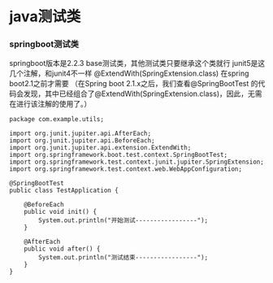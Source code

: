 # java测试类
### springboot测试类
springboot版本是2.2.3
base测试类，其他测试类只要继承这个类就行
junit5是这几个注解，和junit4不一样
@ExtendWith(SpringExtension.class) 在spring boot2.1之前才需要
（在Spring boot 2.1.x之后，我们查看@SpringBootTest 的代码会发现，其中已经组合了@ExtendWith(SpringExtension.class)，因此，无需在进行该注解的使用了。）
```
package com.example.utils;

import org.junit.jupiter.api.AfterEach;
import org.junit.jupiter.api.BeforeEach;
import org.junit.jupiter.api.extension.ExtendWith;
import org.springframework.boot.test.context.SpringBootTest;
import org.springframework.test.context.junit.jupiter.SpringExtension;
import org.springframework.test.context.web.WebAppConfiguration;

@SpringBootTest
public class TestApplication {

    @BeforeEach
    public void init() {
        System.out.println("开始测试-----------------");
    }

    @AfterEach
    public void after() {
        System.out.println("测试结束-----------------");
    }
}
```

